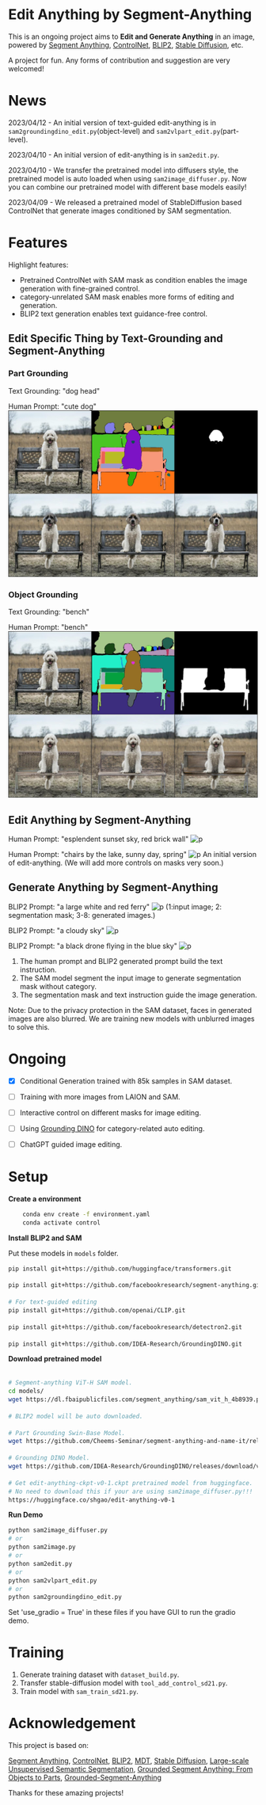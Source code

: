 # Edit Anything by Segment-Anything

This is an ongoing project aims to **Edit and Generate Anything** in an image,
powered by [Segment Anything](https://github.com/facebookresearch/segment-anything), [ControlNet](https://github.com/lllyasviel/ControlNet),
[BLIP2](https://github.com/salesforce/LAVIS/tree/main/projects/blip2), [Stable Diffusion](https://huggingface.co/spaces/stabilityai/stable-diffusion), etc.

A project for fun. 
Any forms of contribution and suggestion
are very welcomed!



# News

2023/04/12 - An initial version of text-guided edit-anything is in `sam2groundingdino_edit.py`(object-level) and `sam2vlpart_edit.py`(part-level).

2023/04/10 - An initial version of edit-anything is in `sam2edit.py`.

2023/04/10 - We transfer the pretrained model into diffusers style, the pretrained model is auto loaded when using `sam2image_diffuser.py`. Now you can combine our pretrained model with different base models easily!

2023/04/09 - We released a pretrained model of StableDiffusion based ControlNet that generate images conditioned by SAM segmentation.

# Features

Highlight features:
- Pretrained ControlNet with SAM mask as condition enables the image generation with fine-grained control.
- category-unrelated SAM mask enables more forms of editing and generation.
- BLIP2 text generation enables text guidance-free control.

## Edit Specific Thing by Text-Grounding and Segment-Anything
### Part Grounding
Text Grounding: "dog head"

Human Prompt: "cute dog"
![p](images/sample_dog_head.jpg)

### Object Grounding
Text Grounding: "bench"

Human Prompt: "bench"
![p](images/sample_bench.jpg)

## Edit Anything by Segment-Anything

Human Prompt: "esplendent sunset sky, red brick wall"
![p](images/edit_sample2.jpg)

Human Prompt: "chairs by the lake, sunny day, spring"
![p](images/edit_sample1.jpg)
An initial version of edit-anything. (We will add more controls on masks very soon.)


## Generate Anything by Segment-Anything

BLIP2 Prompt: "a large white and red ferry"
![p](images/sample1.jpg)
(1:input image; 2: segmentation mask; 3-8: generated images.)

BLIP2 Prompt: "a cloudy sky"
![p](images/sample2.jpg)

BLIP2 Prompt: "a black drone flying in the blue sky"
![p](images/sample3.jpg)


1) The human prompt and BLIP2 generated prompt build the text instruction.
2) The SAM model segment the input image to generate segmentation mask without category.
3) The segmentation mask and text instruction guide the image generation.

Note: Due to the privacy protection in the SAM dataset,
faces in generated images are also blurred. We are training new models
with unblurred images to solve this.


# Ongoing

- [x] Conditional Generation trained with 85k samples in SAM dataset.

- [ ] Training with more images from LAION and SAM.

- [ ] Interactive control on different masks for image editing.

- [ ] Using [Grounding DINO](https://github.com/IDEA-Research/Grounded-Segment-Anything) for category-related auto editing. 

- [ ] ChatGPT guided image editing.



# Setup

**Create a environment**

```bash
    conda env create -f environment.yaml
    conda activate control
```

**Install BLIP2 and SAM**

Put these models in `models` folder.
```bash
pip install git+https://github.com/huggingface/transformers.git

pip install git+https://github.com/facebookresearch/segment-anything.git

# For text-guided editing
pip install git+https://github.com/openai/CLIP.git

pip install git+https://github.com/facebookresearch/detectron2.git

pip install git+https://github.com/IDEA-Research/GroundingDINO.git
```

**Download pretrained model**
```bash

# Segment-anything ViT-H SAM model. 
cd models/
wget https://dl.fbaipublicfiles.com/segment_anything/sam_vit_h_4b8939.pth

# BLIP2 model will be auto downloaded.

# Part Grounding Swin-Base Model.
wget https://github.com/Cheems-Seminar/segment-anything-and-name-it/releases/download/v1.0/swinbase_part_0a0000.pth

# Grounding DINO Model.
wget https://github.com/IDEA-Research/GroundingDINO/releases/download/v0.1.0-alpha2/groundingdino_swinb_cogcoor.pth

# Get edit-anything-ckpt-v0-1.ckpt pretrained model from huggingface. 
# No need to download this if your are using sam2image_diffuser.py!!!
https://huggingface.co/shgao/edit-anything-v0-1

```


**Run Demo**
```bash
python sam2image_diffuser.py
# or 
python sam2image.py
# or 
python sam2edit.py
# or
python sam2vlpart_edit.py
# or
python sam2groundingdino_edit.py
```
Set 'use_gradio = True' in these files if you
have GUI to run the gradio demo.


# Training

1. Generate training dataset with `dataset_build.py`.
2. Transfer stable-diffusion model with `tool_add_control_sd21.py`.
2. Train model with `sam_train_sd21.py`.


# Acknowledgement
This project is based on:

[Segment Anything](https://github.com/facebookresearch/segment-anything),
[ControlNet](https://github.com/lllyasviel/ControlNet),
[BLIP2](https://github.com/salesforce/LAVIS/tree/main/projects/blip2),
[MDT](https://github.com/sail-sg/MDT),
[Stable Diffusion](https://huggingface.co/spaces/stabilityai/stable-diffusion),
[Large-scale Unsupervised Semantic Segmentation](https://github.com/LUSSeg),
[Grounded Segment Anything: From Objects to Parts](https://github.com/Cheems-Seminar/segment-anything-and-name-it),
[Grounded-Segment-Anything](https://github.com/IDEA-Research/Grounded-Segment-Anything)

Thanks for these amazing projects!

